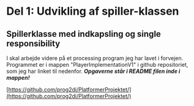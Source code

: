 # Del 1: Udvikling af spiller-klassen
## Spillerklasse med indkapsling og single responsibility

I skal arbejde videre på et processing program jeg har lavet i forvejen.   
Programmet er i mappen "PlayerImplementationV1" i github repositoriet, som jeg har linket til nedenfor.
***Opgaverne står i README filen inde i mappen!***

[https://github.com/prog2di/PlatformerProjektet/](https://github.com/prog2di/PlatformerProjektet/)
